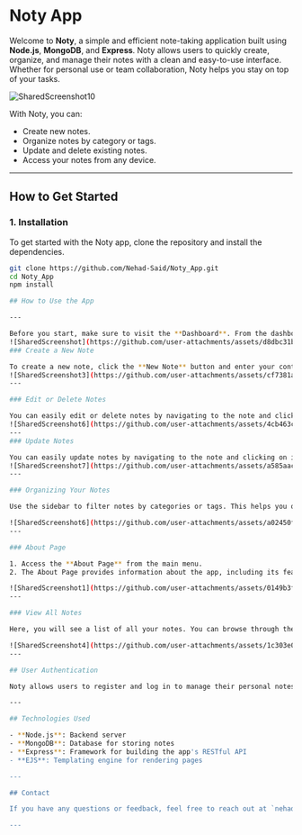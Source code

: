 # Noty App

Welcome to **Noty**, a simple and efficient note-taking application built using **Node.js**, **MongoDB**, and **Express**. Noty allows users to quickly create, organize, and manage their notes with a clean and easy-to-use interface. Whether for personal use or team collaboration, Noty helps you stay on top of your tasks.

![SharedScreenshot10](https://github.com/user-attachments/assets/ba3ec67d-d6a3-4fd9-9584-d8268005596c)

With Noty, you can:
- Create new notes.
- Organize notes by category or tags.
- Update and delete existing notes.
- Access your notes from any device.

---

## How to Get Started

### 1. Installation
To get started with the Noty app, clone the repository and install the dependencies.

```bash
git clone https://github.com/Nehad-Said/Noty_App.git
cd Noty_App
npm install

## How to Use the App

---

Before you start, make sure to visit the **Dashboard**. From the dashboard, you can create and manage your notes efficiently.
![SharedScreenshot](https://github.com/user-attachments/assets/d8dbc31b-e108-4ce9-9c10-1c640c3db0d3)
### Create a New Note

To create a new note, click the **New Note** button and enter your content. You can assign categories and tags to better organize your notes.
![SharedScreenshot3](https://github.com/user-attachments/assets/cf7381a3-8351-4b58-9eda-792f80642ffd)
---

### Edit or Delete Notes

You can easily edit or delete notes by navigating to the note and clicking on the appropriate action buttons.
![SharedScreenshot6](https://github.com/user-attachments/assets/4cb463c1-aba5-497b-9da8-bf6175bdb447)
---
### Update Notes

You can easily update notes by navigating to the note and clicking on it.
![SharedScreenshot7](https://github.com/user-attachments/assets/a585aacd-46f6-4588-80a7-dcf8fe7d4e11)
---

### Organizing Your Notes

Use the sidebar to filter notes by categories or tags. This helps you quickly find and manage related notes.

![SharedScreenshot6](https://github.com/user-attachments/assets/a02450fe-acf7-4105-8811-90536deb2afe)
---

### About Page

1. Access the **About Page** from the main menu.
2. The About Page provides information about the app, including its features.

![SharedScreenshot1](https://github.com/user-attachments/assets/0149b3f1-cc0e-471d-96da-4418345e69b8)
---

### View All Notes

Here, you will see a list of all your notes. You can browse through them, view details, and manage each note.

![SharedScreenshot4](https://github.com/user-attachments/assets/1c303e01-63af-4920-8217-e84cb5bb9f7e)
---

## User Authentication

Noty allows users to register and log in to manage their personal notes securely. The authentication system uses **JWT (JSON Web Token)** to ensure safe and efficient login and registration processes. JWT enables stateless authentication by encoding user information in a secure and compact token format, which is then verified by the server.

---

## Technologies Used

- **Node.js**: Backend server
- **MongoDB**: Database for storing notes
- **Express**: Framework for building the app's RESTful API
- **EJS**: Templating engine for rendering pages

---

## Contact

If you have any questions or feedback, feel free to reach out at `nehadabasit@gmail.com`.

---
